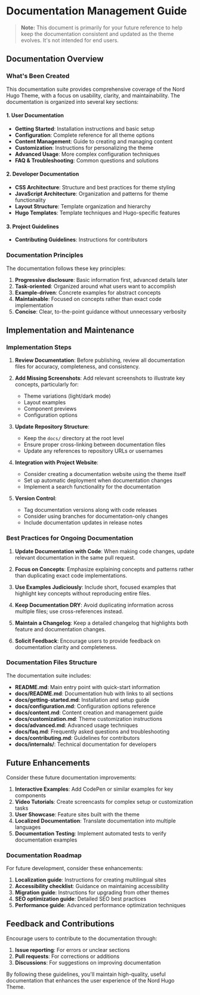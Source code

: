 # Documentation Management Guide

> **Note:** This document is primarily for your future reference to help keep the documentation consistent and updated as the theme evolves. It's not intended for end users.

## Documentation Overview

### What's Been Created

This documentation suite provides comprehensive coverage of the Nord Hugo Theme, with a focus on usability, clarity, and maintainability. The documentation is organized into several key sections:

#### 1. User Documentation

- **Getting Started**: Installation instructions and basic setup
- **Configuration**: Complete reference for all theme options
- **Content Management**: Guide to creating and managing content
- **Customization**: Instructions for personalizing the theme
- **Advanced Usage**: More complex configuration techniques
- **FAQ & Troubleshooting**: Common questions and solutions

#### 2. Developer Documentation

- **CSS Architecture**: Structure and best practices for theme styling
- **JavaScript Architecture**: Organization and patterns for theme functionality
- **Layout Structure**: Template organization and hierarchy
- **Hugo Templates**: Template techniques and Hugo-specific features

#### 3. Project Guidelines

- **Contributing Guidelines**: Instructions for contributors

### Documentation Principles

The documentation follows these key principles:

1. **Progressive disclosure**: Basic information first, advanced details later
2. **Task-oriented**: Organized around what users want to accomplish
3. **Example-driven**: Concrete examples for abstract concepts
4. **Maintainable**: Focused on concepts rather than exact code implementation
5. **Concise**: Clear, to-the-point guidance without unnecessary verbosity

## Implementation and Maintenance

### Implementation Steps

1. **Review Documentation**: Before publishing, review all documentation files for accuracy, completeness, and consistency.

2. **Add Missing Screenshots**: Add relevant screenshots to illustrate key concepts, particularly for:
   - Theme variations (light/dark mode)
   - Layout examples
   - Component previews
   - Configuration options

3. **Update Repository Structure**:
   - Keep the `docs/` directory at the root level
   - Ensure proper cross-linking between documentation files
   - Update any references to repository URLs or usernames

4. **Integration with Project Website**:
   - Consider creating a documentation website using the theme itself
   - Set up automatic deployment when documentation changes
   - Implement a search functionality for the documentation

5. **Version Control**:
   - Tag documentation versions along with code releases
   - Consider using branches for documentation-only changes
   - Include documentation updates in release notes

### Best Practices for Ongoing Documentation

1. **Update Documentation with Code**: When making code changes, update relevant documentation in the same pull request.

2. **Focus on Concepts**: Emphasize explaining concepts and patterns rather than duplicating exact code implementations.

3. **Use Examples Judiciously**: Include short, focused examples that highlight key concepts without reproducing entire files.

4. **Keep Documentation DRY**: Avoid duplicating information across multiple files; use cross-references instead.

5. **Maintain a Changelog**: Keep a detailed changelog that highlights both feature and documentation changes.

6. **Solicit Feedback**: Encourage users to provide feedback on documentation clarity and completeness.

### Documentation Files Structure

The documentation suite includes:

- **README.md**: Main entry point with quick-start information
- **docs/README.md**: Documentation hub with links to all sections
- **docs/getting-started.md**: Installation and setup guide
- **docs/configuration.md**: Configuration options reference
- **docs/content.md**: Content creation and management guide
- **docs/customization.md**: Theme customization instructions
- **docs/advanced.md**: Advanced usage techniques
- **docs/faq.md**: Frequently asked questions and troubleshooting
- **docs/contributing.md**: Guidelines for contributors
- **docs/internals/**: Technical documentation for developers

## Future Enhancements

Consider these future documentation improvements:

1. **Interactive Examples**: Add CodePen or similar examples for key components
2. **Video Tutorials**: Create screencasts for complex setup or customization tasks
3. **User Showcase**: Feature sites built with the theme
4. **Localized Documentation**: Translate documentation into multiple languages
5. **Documentation Testing**: Implement automated tests to verify documentation examples

### Documentation Roadmap

For future development, consider these enhancements:

1. **Localization guide**: Instructions for creating multilingual sites
2. **Accessibility checklist**: Guidance on maintaining accessibility
3. **Migration guide**: Instructions for upgrading from other themes
4. **SEO optimization guide**: Detailed SEO best practices
5. **Performance guide**: Advanced performance optimization techniques

## Feedback and Contributions

Encourage users to contribute to the documentation through:

1. **Issue reporting**: For errors or unclear sections
2. **Pull requests**: For corrections or additions
3. **Discussions**: For suggestions on improving documentation

By following these guidelines, you'll maintain high-quality, useful documentation that enhances the user experience of the Nord Hugo Theme.
